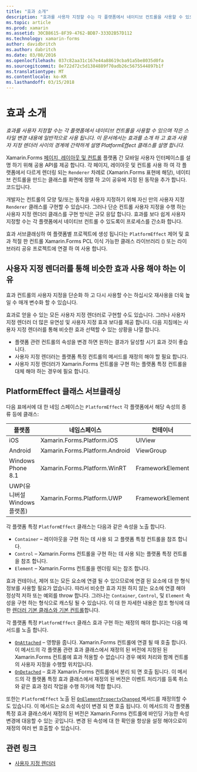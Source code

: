```yaml
---
title: "효과 소개"
description: "효과를 사용자 지정할 수는 각 플랫폼에서 네이티브 컨트롤을 사용할 수 있으며 작은 스타일 변경 내용에 일반적으로 사용 됩니다. 이 문서에서는 효과를 소개 하 고 효과 사용자 지정 렌더러 사이의 경계에 간략하게 설명 PlatformEffect 클래스를 설명 합니다."
ms.topic: article
ms.prod: xamarin
ms.assetid: 30CB8615-8F39-4762-BDB7-333D2B57D112
ms.technology: xamarin-forms
author: davidbritch
ms.author: dabritch
ms.date: 03/08/2016
ms.openlocfilehash: 037c82aa31c167e44a88619cba91a5be8035d0fa
ms.sourcegitcommit: 8e722d72c5d1384889f70adb26c5675544897b1f
ms.translationtype: MT
ms.contentlocale: ko-KR
ms.lasthandoff: 03/15/2018
---
```

# <a name="introduction-to-effects"></a>효과 소개

_효과를 사용자 지정할 수는 각 플랫폼에서 네이티브 컨트롤을 사용할 수 있으며 작은 스타일 변경 내용에 일반적으로 사용 됩니다. 이 문서에서는 효과를 소개 하 고 효과 사용자 지정 렌더러 사이의 경계에 간략하게 설명 PlatformEffect 클래스를 설명 합니다._

Xamarin.Forms [페이지, 레이아웃 및 컨트롤](~/xamarin-forms/user-interface/controls/index.md) 플랫폼 간 모바일 사용자 인터페이스를 설명 하기 위해 공용 API를 제공 합니다. 각 페이지, 레이아웃 및 컨트롤 사용 하 여 각 플랫폼에서 다르게 렌더링 되는 `Renderer` 차례로 (Xamarin.Forms 표현에 해당), 네이티브 컨트롤을 만드는 클래스를 화면에 정렬 하 고이 공유에 지정 된 동작을 추가 합니다. 코드입니다.

개발자는 컨트롤의 모양 및/또는 동작을 사용자 지정하기 위해 자신 만의 사용자 지정 `Renderer` 클래스를 구현할 수 있습니다. 그러나 단순 컨트롤 사용자 지정을 수행 하는 사용자 지정 렌더러 클래스를 구현 방식은 규모 응답 합니다. 효과를 보다 쉽게 사용자 지정할 수는 각 플랫폼에서 네이티브 컨트롤 수 있도록이 프로세스를 간소화 합니다.

효과 서브클래싱하 여 플랫폼별 프로젝트에 생성 됩니다는 `PlatformEffect` 제어 및 효과 적절 한 컨트롤 Xamarin.Forms PCL 이식 가능한 클래스 라이브러리 () 또는 라이브러리 공유 프로젝트에 연결 하 여 사용 합니다.

## <a name="why-use-an-effect-over-a-custom-renderer"></a>사용자 지정 렌더러를 통해 비슷한 효과 사용 해야 하는 이유

효과 컨트롤의 사용자 지정을 단순화 하 고 다시 사용할 수는 하십시오 재사용을 더욱 높일 수 매개 변수화 할 수 있습니다.

효과로 얻을 수 있는 모든 사용자 지정 렌더러로 구현할 수도 있습니다. 그러나 사용자 지정 렌더러 더 많은 유연성 및 사용자 지정 효과 보다를 제공 합니다. 다음 지침에는 사용자 지정 렌더러를 통해 비슷한 효과 선택할 수 있는 상황을 나열 합니다.

- 플랫폼 관련 컨트롤의 속성을 변경 하면 원하는 결과가 달성할 시기 효과 것이 좋습니다.
- 사용자 지정 렌더러는 플랫폼 특정 컨트롤의 메서드를 재정의 해야 할 필요 합니다.
- 사용자 지정 렌더러가 Xamarin.Forms 컨트롤을 구현 하는 플랫폼 특정 컨트롤을 대체 해야 하는 경우에 필요 합니다.

## <a name="subclassing-the-platformeffect-class"></a>PlatformEffect 클래스 서브클래싱

다음 표에서에 대 한 네임 스페이스는 `PlatformEffect` 각 플랫폼에서 해당 속성의 종류 등에 클래스:

|플랫폼|네임스페이스|컨테이너|Control|
|--- |--- |--- |--- |
|iOS|Xamarin.Forms.Platform.iOS|UIView|UIView|
|Android|Xamarin.Forms.Platform.Android|ViewGroup|보기|
|Windows Phone 8.1|Xamarin.Forms.Platform.WinRT|FrameworkElement|FrameworkElement|
|UWP(유니버설 Windows 플랫폼)|Xamarin.Forms.Platform.UWP|FrameworkElement|FrameworkElement|

각 플랫폼 특정 `PlatformEffect` 클래스는 다음과 같은 속성을 노출 합니다.

- `Container` – 레이아웃을 구현 하는 데 사용 되 고 플랫폼 특정 컨트롤을 참조 합니다.
- `Control` – Xamarin.Forms 컨트롤을 구현 하는 데 사용 되는 플랫폼 특정 컨트롤을 참조 합니다.
- `Element` – Xamarin.Forms 컨트롤을 렌더링 되는 참조 합니다.

효과 컨테이너, 제어 또는 모든 요소에 연결 될 수 있으므로에 연결 된 요소에 대 한 형식 정보를 사용할 필요가 없습니다. 따라서 비슷한 효과 지원 하지 않는 요소에 연결 해야 정상적 저하 또는 예외를 throw 합니다. 그러나는 `Container`, `Control`, 및 `Element` 속성을 구현 하는 형식으로 캐스팅 될 수 있습니다. 이 대 한 자세한 내용은 참조 형식에 대 한 [렌더러 기본 클래스와 기본 컨트롤](~/xamarin-forms/app-fundamentals/custom-renderer/renderers.md)합니다.

각 플랫폼 특정 `PlatformEffect` 클래스 효과 구현 하는 재정의 해야 합니다는 다음 메서드를 노출 합니다.

- [`OnAttached`](https://developer.xamarin.com/api/member/Xamarin.Forms.Effect.OnAttached()/) – 영향을 줍니다. Xamarin.Forms 컨트롤에 연결 될 때 호출 합니다. 이 메서드의 각 플랫폼 관련 효과 클래스에서 재정의 된 버전에 지정된 된 Xamarin.Forms 컨트롤에 효과 적용할 수 없습니다 경우 예외 처리와 함께 컨트롤의 사용자 지정을 수행할 위치입니다.
- [`OnDetached`](https://developer.xamarin.com/api/member/Xamarin.Forms.Effect.OnDetached()/) – 효과 Xamarin.Forms 컨트롤에서 분리 되 면 호출 됩니다. 이 메서드의 각 플랫폼 특정 효과 클래스에서 재정의 된 버전은 이벤트 처리기를 등록 취소와 같은 효과 정리 작업을 수행 하기에 적합 합니다.

또한는 `PlatformEffect` 노출 된 [ `OnElementPropertyChanged` ](https://developer.xamarin.com/api/member/Xamarin.Forms.PlatformEffect%3CTContainer,TControl%3E.OnElementPropertyChanged/p/System.ComponentModel.PropertyChangedEventArgs/) 메서드를 재정의할 수도 있습니다. 이 메서드는 요소의 속성이 변경 되 면 호출 됩니다. 이 메서드의 각 플랫폼 특정 효과 클래스에서 재정의 된 버전은 Xamarin.Forms 컨트롤에 바인딩 가능한 속성 변경에 대응할 수 있는 곳입니다. 변경 된 속성에 대 한 확인을 항상을 설정 해야으로이 재정의 여러 번 호출할 수 있습니다.


## <a name="related-links"></a>관련 링크

- [사용자 지정 렌더러](~/xamarin-forms/app-fundamentals/custom-renderer/index.md)

